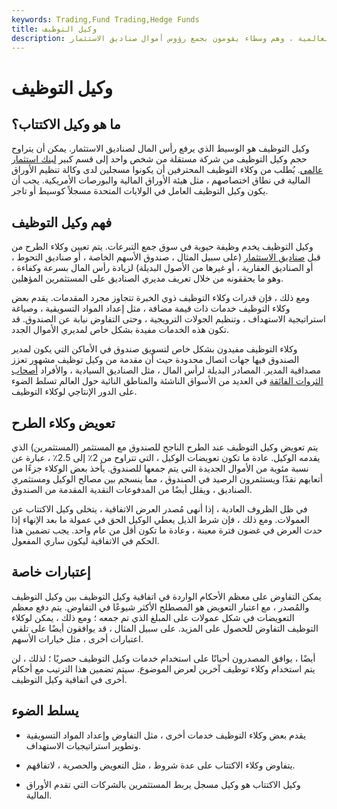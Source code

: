```yaml
---
keywords: Trading,Fund Trading,Hedge Funds
title: وكيل التوظيف
description: يتراوح حجم وكلاء التوظيف من شركات فردية إلى أقسام بنوك الاستثمار العالمية ، وهم وسطاء يقومون بجمع رؤوس أموال صناديق الاستثمار.
---
```


# وكيل التوظيف
## ما هو وكيل الاكتتاب؟

وكيل التوظيف هو الوسيط الذي يرفع رأس المال لصناديق الاستثمار. يمكن أن يتراوح حجم وكيل التوظيف من شركة مستقلة من شخص واحد إلى قسم كبير [لبنك استثمار عالمي](/investmentbank). يُطلب من وكلاء التوظيف المحترفين أن يكونوا مسجلين لدى وكالة تنظيم الأوراق المالية في نطاق اختصاصهم ، مثل هيئة الأوراق المالية والبورصات الأمريكية. يجب أن يكون وكيل التوظيف العامل في الولايات المتحدة مسجلاً كوسيط أو تاجر.

## فهم وكيل التوظيف

وكيل التوظيف يخدم وظيفة حيوية في سوق جمع التبرعات. يتم تعيين وكلاء الطرح من قبل [صناديق الاستثمار](/investment-fund) (على سبيل المثال ، صندوق الأسهم الخاصة ، أو صناديق التحوط ، أو الصناديق العقارية ، أو غيرها من الأصول البديلة) لزيادة رأس المال بسرعة وكفاءة ، وهو ما يحققونه من خلال تعريف مديري الصناديق على المستثمرين المؤهلين.

ومع ذلك ، فإن قدرات وكلاء التوظيف ذوي الخبرة تتجاوز مجرد المقدمات. يقدم بعض وكلاء التوظيف خدمات ذات قيمة مضافة ، مثل إعداد المواد التسويقية ، وصياغة استراتيجية الاستهداف ، وتنظيم الجولات الترويجية ، وحتى التفاوض نيابة عن الصندوق. قد تكون هذه الخدمات مفيدة بشكل خاص لمديري الأموال الجدد.

وكلاء التوظيف مفيدون بشكل خاص لتسويق صندوق في الأماكن التي يكون لمدير الصندوق فيها جهات اتصال محدودة حيث أن مقدمة من وكيل توظيف مشهور تعزز مصداقية المدير. المصادر البديلة لرأس المال ، مثل الصناديق السيادية ، والأفراد [أصحاب الثروات الفائقة](/ultra-high-net-worth-individuals-uhnwi) في العديد من الأسواق الناشئة والمناطق النائية حول العالم تسلط الضوء على الدور الإنتاجي لوكلاء التوظيف.

## تعويض وكلاء الطرح

يتم تعويض وكيل التوظيف عند الطرح الناجح للصندوق مع المستثمر (المستثمرين) الذي يقدمه الوكيل. عادة ما تكون تعويضات الوكيل ، التي تتراوح من 2٪ إلى 2.5٪ ، عبارة عن نسبة مئوية من الأموال الجديدة التي يتم جمعها للصندوق. يأخذ بعض الوكلاء جزءًا من أتعابهم نقدًا ويستثمرون الرصيد في الصندوق ، مما ينسجم بين مصالح الوكيل ومستثمري الصناديق ، ويقلل أيضًا من المدفوعات النقدية المقدمة من الصندوق.

في ظل الظروف العادية ، إذا أنهى مُصدر العرض الاتفاقية ، يتخلى وكيل الاكتتاب عن العمولات. ومع ذلك ، فإن شرط الذيل يعطي الوكيل الحق في عمولة ما بعد الإنهاء إذا حدث العرض في غضون فترة معينة ، وعادة ما تكون أقل من عام واحد. يجب تضمين هذا الحكم في الاتفاقية ليكون ساري المفعول.

## إعتبارات خاصة

يمكن التفاوض على معظم الأحكام الواردة في اتفاقية وكيل التوظيف بين وكيل التوظيف والمُصدر ، مع اعتبار التعويض هو المصطلح الأكثر شيوعًا في التفاوض. يتم دفع معظم التعويضات في شكل عمولات على المبلغ الذي تم جمعه ؛ ومع ذلك ، يمكن لوكلاء التوظيف التفاوض للحصول على المزيد. على سبيل المثال ، قد يوافقون أيضًا على تلقي اعتبارات أخرى ، مثل خيارات الأسهم.

أيضًا ، يوافق المصدرون أحيانًا على استخدام خدمات وكيل التوظيف حصريًا ؛ لذلك ، لن يتم استخدام وكلاء توظيف آخرين لعرض الموضوع. سيتم تضمين هذا الترتيب مع أحكام أخرى في اتفاقية وكيل التوظيف.

## يسلط الضوء

- يقدم بعض وكلاء التوظيف خدمات أخرى ، مثل التفاوض وإعداد المواد التسويقية وتطوير استراتيجيات الاستهداف.

- يتفاوض وكلاء الاكتتاب على عدة شروط ، مثل التعويض والحصرية ، لاتفاقهم.

- وكيل الاكتتاب هو وكيل مسجل يربط المستثمرين بالشركات التي تقدم الأوراق المالية.

